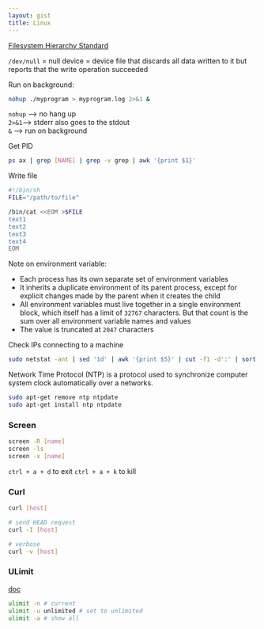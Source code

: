 ```yaml
---
layout: gist
title: Linux
---
```



[Filesystem Hierarchy Standard](http://refspecs.linuxfoundation.org/FHS_2.3/fhs-2.3.html)

`/dev/null` = null device =  device file that discards all data written to it but reports that the write operation succeeded

Run on background:
```sh
nohup ./myprogram > myprogram.log 2>&1 &
```
`nohup` --> no hang up  
`2>&1`--> stderr also goes to the stdout  
`&` --> run on background  
  

Get PID
```sh
ps ax | grep [NAME] | grep -v grep | awk '{print $1}'
```

Write file 
```sh
#!/bin/sh
FILE="/path/to/file"

/bin/cat <<EOM >$FILE
text1
text2
text3
text4
EOM
```

Note on environment variable:
- Each process has its own separate set of environment variables
- It inherits a duplicate environment of its parent process, except for explicit changes made by the parent when it creates the child
- All environment variables must live together in a single environment block, which itself has a limit of `32767` characters. But that count is the sum over all environment variable names and values
- The value is truncated at `2047` characters 

Check IPs connecting to a machine
```sh
sudo netstat -ant | sed '1d' | awk '{print $5}' | cut -f1 -d':' | sort | uniq
```

Network Time Protocol (NTP) is a protocol used to synchronize computer system clock automatically over a networks.
```sh
sudo apt-get remove ntp ntpdate
sudo apt-get install ntp ntpdate
```

### Screen

```sh
screen -R [name]
screen -ls 
screen -x [name]

```

`ctrl + a + d` to exit
`ctrl + a + k` to kill


### Curl

```sh
curl [host]

# send HEAD request
curl -I [host]

# verbose 
curl -v [host]
```

### ULimit

[doc](https://ss64.com/bash/ulimit.html)

```sh
ulimit -n # current
ulimit -u unlimited # set to unlimited
ulimit -a # show all
```
